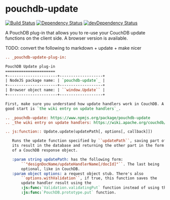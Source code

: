 pouchdb-update
==============

[![Build Status](https://travis-ci.org/pouchdb/pouchdb-update.svg?branch=master)](https://travis-ci.org/pouchdb/pouchdb-update)
[![Dependency Status](https://david-dm.org/pouchdb/pouchdb-update.svg)](https://david-dm.org/pouchdb/pouchdb-update)
[![devDependency Status](https://david-dm.org/pouchdb/pouchdb-update/dev-status.svg)](https://david-dm.org/pouchdb/pouchdb-update#info=devDependencies)

A PouchDB plug-in that allows you to re-use your CouchDB update
functions on the client side. A browser version is available.

TODO: convert the following to markdown + update + make nicer
```rst
.. _pouchdb-update-plug-in:

PouchDB Update plug-in
======================
+----------------------+-------------------+
| NodeJS package name: | `pouchdb-update`_ |
+----------------------+-------------------+
| Browser object name: | ``window.Update`` |
+----------------------+-------------------+

First, make sure you understand how update handlers work in CouchDB. A
good start is `the wiki entry on update handlers`_.

.. _pouchdb-update: https://www.npmjs.org/package/pouchdb-update
.. _the wiki entry on update handlers: https://wiki.apache.org/couchdb/Document_Update_Handlers

.. js:function:: Update.update(updatePath[, options[, callback]])

   Runs the update function specified by ``updatePath``, saving part of
   its result in the database and returning the other part in the form
   of a CouchDB response object.

   :param string updatePath: has the following form:
       ``"designDocName/updateHandlerName[/docId]"``. The last being
       optional, like in CouchDB.
   :param object options: a request object stub. There's also
       ``options.withValidation``, if true, this function saves the
       update handler result using the
       :js:func:`Validation.validatingPut` function instead of using the
       :js:func:`PouchDB.prototype.put` function.
```
